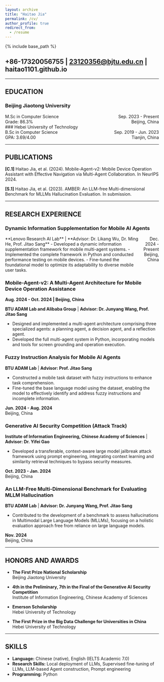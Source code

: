 ```yaml
---
layout: archive
title: "Haitao Jia"
permalink: /cv/
author_profile: true
redirect_from:
  - /resume
---
```


{% include base_path %}

## +86-17320056755 | 23120356@bjtu.edu.cn | haitao1101.github.io
---
## EDUCATION

### Beijing Jiaotong University
<div style="display: flex; justify-content: space-between; align-items: baseline;">
  <div>
    M.Sc in Computer Science<br>
    Grade: 86.3%
  </div>
  <div style="text-align: right;">
    <span>Sep. 2023 - Present</span><br>
    <span>Beijing, China</span>
  </div>
</div>
### Hebei University of Technology
<div style="display: flex; justify-content: space-between; align-items: baseline;">
  <div>
    B.Sc in Computer Science<br>
    GPA: 3.69/4.00
  </div>
  <div style="text-align: right;">
    <span>Sep. 2019 - Jun. 2023</span><br>
    <span>Tianjin, China</span>
  </div>
</div>

---
## PUBLICATIONS

**[C.1]** Haitao Jia, et al. (2024). Mobile-Agent-v2: Mobile Device Operation Assistant with Effective Navigation via Multi-Agent Collaboration. In NeurIPS 2024.

**[S.1]** Haitao Jia, et al. (2023). AMBER: An LLM-free Multi-dimensional Benchmark for MLLMs Hallucination Evaluation. In submission.

---
## RESEARCH EXPERIENCE
### Dynamic Information Supplementation for Mobile AI Agents
<div style="display: flex; justify-content: space-between; align-items: baseline;">
  <div>
    **Lenovo Research AI Lab** | **Advisor: Dr. Likang Wu, Dr. Ming He, Prof. Jitao Sang**                   
    - Developed a dynamic information supplementation framework for mobile multi-agent systems.                     
    - Implemented the complete framework in Python and conducted performance testing on mobile devices.
    - Fine-tuned the foundational model to optimize its adaptability to diverse mobile user tasks.
  </div>
  <div style="text-align: right;">
    <span>Dec. 2024 - Present</span><br>
    <span>Beijing, China</span>
  </div>
</div>

### Mobile-Agent-v2: A Multi-Agent Architecture for Mobile Device Operation Assistance
**Aug. 2024 - Oct. 2024 | Beijing, China**

**BTU ADAM Lab and Alibaba Group** | **Advisor: Dr. Junyang Wang, Prof. Jitao Sang**  
- Designed and implemented a multi-agent architecture comprising three specialized agents: a planning agent, a decision agent, and a reflection agent.
- Developed the full multi-agent system in Python, incorporating models and tools for screen grounding and operation execution.

### Fuzzy Instruction Analysis for Mobile AI Agents
**BTU ADAM Lab** | **Advisor: Prof. Jitao Sang**  
- Constructed a mobile task dataset with fuzzy instructions to enhance task comprehension.
- Fine-tuned the base language model using the dataset, enabling the model to effectively identify and address fuzzy instructions and incomplete information.

**Jun. 2024 - Aug. 2024**  
Beijing, China

### Generative AI Security Competition (Attack Track)
**Institute of Information Engineering, Chinese Academy of Sciences** | **Advisor: Dr. Yifei Gao**  
- Developed a transferable, context-aware large model jailbreak attack framework using prompt engineering, integrating context learning and similarity retrieval techniques to bypass security measures.

**Oct. 2023 - Jan. 2024**  
Beijing, China

### An LLM-Free Multi-Dimensional Benchmark for Evaluating MLLM Hallucination
**BTU ADAM Lab** | **Advisor: Dr. Junyang Wang, Prof. Jitao Sang**  
- Contributed to the development of a benchmark to assess hallucinations in Multimodal Large Language Models (MLLMs), focusing on a holistic evaluation approach free from reliance on large language models.

**Nov. 2024**  
Beijing, China

---
## HONORS AND AWARDS

- **The First Prize National Scholarship**  
  Beijing Jiaotong University

- **4th in the Preliminary, 7th in the Final of the Generative AI Security Competition**  
  Institute of Information Engineering, Chinese Academy of Sciences

- **Emerson Scholarship**  
  Hebei University of Technology

- **The First Prize in the Big Data Challenge for Universities in China**  
  Hebei University of Technology

---
## SKILLS

- **Language:** Chinese (native), English (IELTS Academic 7.0)
- **Research Skills:** Local deployment of LLMs, Supervised fine-tuning of LLMs, LLM-based Agent construction, Prompt engineering
- **Programming:** Python
